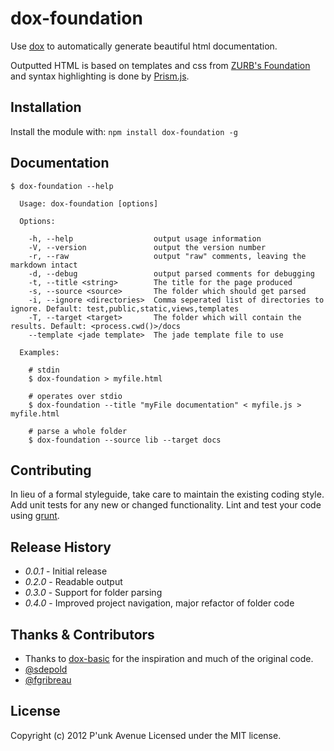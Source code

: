 # dox-foundation

Use [dox](https://github.com/visionmedia/dox) to automatically generate beautiful html documentation.

Outputted HTML is based on templates and css from [ZURB's Foundation](http://foundation.zurb.com/) and syntax highlighting is done by [Prism.js](http://prismjs.com/).

## Installation
Install the module with: `npm install dox-foundation -g`

## Documentation
```
$ dox-foundation --help

  Usage: dox-foundation [options]

  Options:

    -h, --help                  output usage information
    -V, --version               output the version number
    -r, --raw                   output "raw" comments, leaving the markdown intact
    -d, --debug                 output parsed comments for debugging
    -t, --title <string>        The title for the page produced
    -s, --source <source>       The folder which should get parsed
    -i, --ignore <directories>  Comma seperated list of directories to ignore. Default: test,public,static,views,templates
    -T, --target <target>       The folder which will contain the results. Default: <process.cwd()>/docs
    --template <jade template>  The jade template file to use

  Examples:

    # stdin
    $ dox-foundation > myfile.html

    # operates over stdio
    $ dox-foundation --title "myFile documentation" < myfile.js > myfile.html

    # parse a whole folder
    $ dox-foundation --source lib --target docs
```

## Contributing
In lieu of a formal styleguide, take care to maintain the existing coding style. Add unit tests for any new or changed functionality. Lint and test your code using [grunt](https://github.com/cowboy/grunt).

## Release History
* *0.0.1* - Initial release
* *0.2.0* - Readable output
* *0.3.0* - Support for folder parsing
* *0.4.0* - Improved project navigation, major refactor of folder code

## Thanks & Contributors

* Thanks to [dox-basic](https://github.com/jepso/dox-basic) for the inspiration and much of the original code.
* [@sdepold](https://github.com/sdepold)
* [@fgribreau](https://twitter.com/fgribreau)

## License
Copyright (c) 2012 P'unk Avenue
Licensed under the MIT license.
